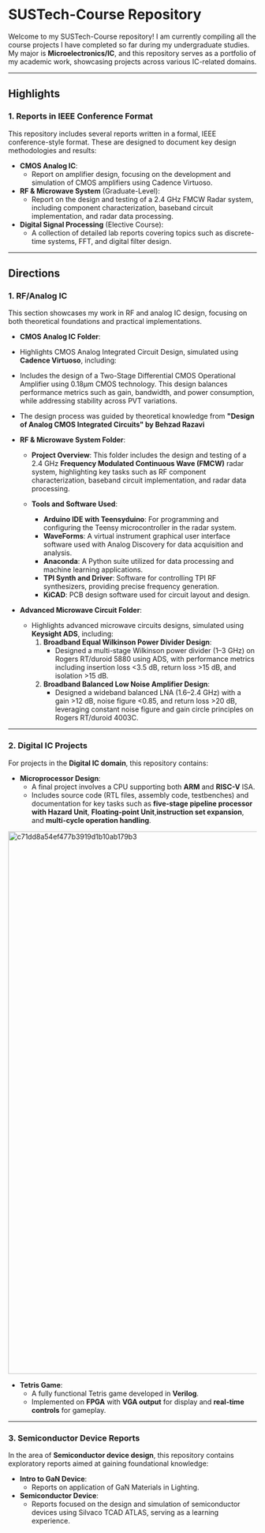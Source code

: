 # SUSTech-Course Repository

Welcome to my SUSTech-Course repository! I am currently compiling all the course projects I have completed so far during my undergraduate studies. My major is **Microelectronics/IC**, and this repository serves as a portfolio of my academic work, showcasing projects across various IC-related domains.

---

## Highlights

### **1. Reports in IEEE Conference Format**
This repository includes several reports written in a formal, IEEE conference-style format. These are designed to document key design methodologies and results:
- **CMOS Analog IC**: 
  - Report on amplifier design, focusing on the development and simulation of CMOS amplifiers using Cadence Virtuoso.
- **RF & Microwave System** (Graduate-Level): 
  - Report on the design and testing of a 2.4 GHz FMCW Radar system, including component characterization, baseband circuit implementation, and radar data processing.
- **Digital Signal Processing** (Elective Course): 
  - A collection of detailed lab reports covering topics such as discrete-time systems, FFT, and digital filter design.

---

## Directions
### **1. RF/Analog IC**
This section showcases my work in RF and analog IC design, focusing on both theoretical foundations and practical implementations.

- **CMOS Analog IC Folder**:
 - Highlights CMOS Analog Integrated Circuit Design, simulated using **Cadence Virtuoso**, including:
  - Includes the design of a Two-Stage Differential CMOS Operational Amplifier using 0.18µm CMOS technology. This design balances performance metrics such as gain, bandwidth, and power consumption, while addressing stability across PVT variations.
  - The design process was guided by theoretical knowledge from **"Design of Analog CMOS Integrated Circuits" by Behzad Razavi**
- **RF & Microwave System Folder**:
  - **Project Overview**: This folder includes the design and testing of a 2.4 GHz **Frequency Modulated Continuous Wave (FMCW)** radar system, highlighting key tasks such as RF component characterization, baseband circuit implementation, and radar data processing.

  - **Tools and Software Used**:
    - **Arduino IDE with Teensyduino**: For programming and configuring the Teensy microcontroller in the radar system.
    - **WaveForms**: A virtual instrument graphical user interface software used with Analog Discovery for data acquisition and analysis.
    - **Anaconda**: A Python suite utilized for data processing and machine learning applications.
    - **TPI Synth and Driver**: Software for controlling TPI RF synthesizers, providing precise frequency generation.
    - **KiCAD**: PCB design software used for circuit layout and design.



- **Advanced Microwave Circuit Folder**:
  - Highlights advanced microwave circuits designs, simulated using **Keysight ADS**, including:
    1. **Broadband Equal Wilkinson Power Divider Design**:
       - Designed a multi-stage Wilkinson power divider (1–3 GHz) on Rogers RT/duroid 5880 using ADS, with performance metrics including insertion loss <3.5 dB, return loss >15 dB, and isolation >15 dB.
    2. **Broadband Balanced Low Noise Amplifier Design**:
       - Designed a wideband balanced LNA (1.6–2.4 GHz) with a gain >12 dB, noise figure <0.85, and return loss >20 dB, leveraging constant noise figure and gain circle principles on Rogers RT/duroid 4003C.

---
### **2. Digital IC Projects**
For projects in the **Digital IC domain**, this repository contains:
- **Microprocessor Design**: 
  - A final project involves a CPU supporting both **ARM** and **RISC-V** ISA.
  - Includes source code (RTL files, assembly code, testbenches) and documentation for key tasks such as **five-stage pipeline processor with Hazard Unit**, **Floating-point Unit**,**instruction set expansion**, and **multi-cycle operation handling**.
 <img width="1099" alt="c71dd8a54ef477b3919d1b10ab179b3" src="https://github.com/user-attachments/assets/21f79c2d-548e-4621-9ca0-a639f2b45176" />

    
- **Tetris Game**:
  - A fully functional Tetris game developed in **Verilog**.
  - Implemented on **FPGA** with **VGA output** for display and **real-time controls** for gameplay.

---

### **3. Semiconductor Device Reports**
In the area of **Semiconductor device design**, this repository contains exploratory reports aimed at gaining foundational knowledge:
- **Intro to GaN Device**: 
  - Reports on application of GaN Materials in Lighting.
- **Semiconductor Device**: 
  - Reports focused on the design and simulation of semiconductor devices using Silvaco TCAD ATLAS, serving as a learning experience.



